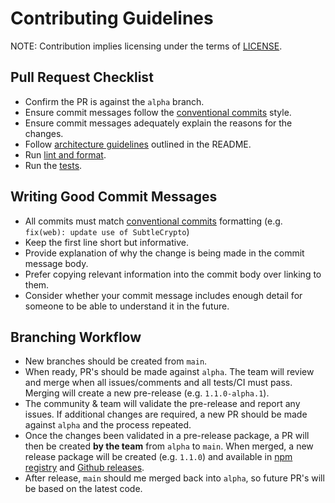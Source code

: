 # Contributing Guidelines

NOTE: Contribution implies licensing under the terms of [LICENSE].

## Pull Request Checklist

- Confirm the PR is against the `alpha` branch.
- Ensure commit messages follow the [conventional commits] style.
- Ensure commit messages adequately explain the reasons for the changes.
- Follow [architecture guidelines] outlined in the README.
- Run [lint and format].
- Run the [tests].

## Writing Good Commit Messages

- All commits must match [conventional commits] formatting (e.g. `fix(web): update use of SubtleCrypto`)
- Keep the first line short but informative.
- Provide explanation of why the change is being made in the commit message body.
- Prefer copying relevant information into the commit body over linking to them.
- Consider whether your commit message includes enough detail for someone to be
  able to understand it in the future.

## Branching Workflow

- New branches should be created from `main`.
- When ready, PR's should be made against `alpha`. The team will review and merge when all issues/comments and all tests/CI must pass. Merging will create a new pre-release (e.g. `1.1.0-alpha.1`).
- The community & team will validate the pre-release and report any issues. If additional changes are required, a new PR should be made against `alpha` and the process repeated.
- Once the changes been validated in a pre-release package, a PR will then be created **by the team** from `alpha` to `main`. When merged, a new release package will be created (e.g. `1.1.0`) and available in [npm registry] and [Github releases].
- After release, `main` should me merged back into `alpha`, so future PR's will be based on the latest code.

[license]: ./LICENSE
[conventional commits]: https://www.conventionalcommits.org/en/v1.0.0/
[lint and format]: https://github.com/ar-io/ar-io-sdk/tree/main#linting--formatting
[tests]: https://github.com/ar-io/ar-io-sdk/tree/main#tests
[npm registry]: https://www.npmjs.com/package/@ar.io/sdk
[architecture guidelines]: https://github.com/ar-io/ar-io-sdk/tree/main#architecture
[Github releases]: https://github.com/ar-io/ar-io-sdk/releases
